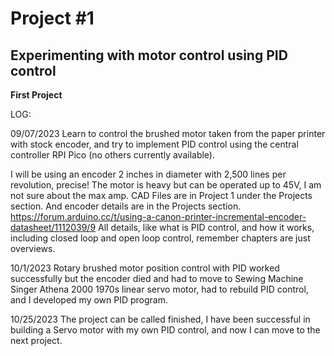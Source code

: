 # Project #1
## Experimenting with motor control using PID control

**First Project**

LOG:

09/07/2023
Learn to control the brushed motor taken from the paper printer with stock encoder, and try to implement PID control using the central controller RPI Pico (no others currently available).

I will be using an encoder 2 inches in diameter with 2,500 lines per revolution, precise! The motor is heavy but can be operated up to 45V, I am not sure about the max amp. 
CAD Files are in Project 1 under the Projects section. And encoder details are in the Projects section. https://forum.arduino.cc/t/using-a-canon-printer-incremental-encoder-datasheet/1112039/9
All details, like what is PID control, and how it works, including closed loop and open loop control, remember chapters are just overviews.

10/1/2023
Rotary brushed motor position control with PID worked successfully but the encoder died and had to move to Sewing Machine Singer Athena 2000 1970s linear servo motor, had to rebuild PID control, and I developed my own PID program.

10/25/2023
The project can be called finished, I have been successful in building a Servo motor with my own PID control, and now I can move to the next project.

